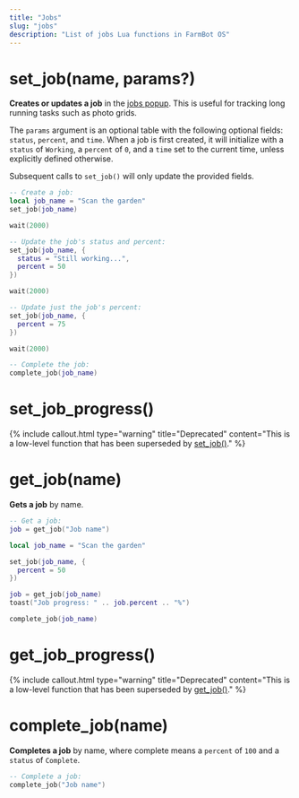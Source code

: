 ```yaml
---
title: "Jobs"
slug: "jobs"
description: "List of jobs Lua functions in FarmBot OS"
---
```


# set_job(name, params?)

**Creates or updates a job** in the [jobs popup](https://software.farm.bot/docs/jobs). This is useful for tracking long running tasks such as photo grids.

The `params` argument is an optional table with the following optional fields: `status`, `percent`, and `time`. When a job is first created, it will initialize with a `status` of `Working`, a `percent` of `0`, and a `time` set to the current time, unless explicitly defined otherwise.

Subsequent calls to `set_job()` will only update the provided fields.

```lua
-- Create a job:
local job_name = "Scan the garden"
set_job(job_name)

wait(2000)

-- Update the job's status and percent:
set_job(job_name, {
  status = "Still working...",
  percent = 50
})

wait(2000)

-- Update just the job's percent:
set_job(job_name, {
  percent = 75
})

wait(2000)

-- Complete the job:
complete_job(job_name)
```

# set_job_progress()

{%
include callout.html
type="warning"
title="Deprecated"
content="This is a low-level function that has been superseded by [set_job()](#set_jobname-params)."
%}

# get_job(name)

**Gets a job** by name.

```lua
-- Get a job:
job = get_job("Job name")
```

```lua
local job_name = "Scan the garden"

set_job(job_name, {
  percent = 50
})

job = get_job(job_name)
toast("Job progress: " .. job.percent .. "%")

complete_job(job_name)
```

# get_job_progress()

{%
include callout.html
type="warning"
title="Deprecated"
content="This is a low-level function that has been superseded by [get_job()](#get_jobname)."
%}

# complete_job(name)

**Completes a job** by name, where complete means a `percent` of `100` and a `status` of `Complete`.

```lua
-- Complete a job:
complete_job("Job name")
```
